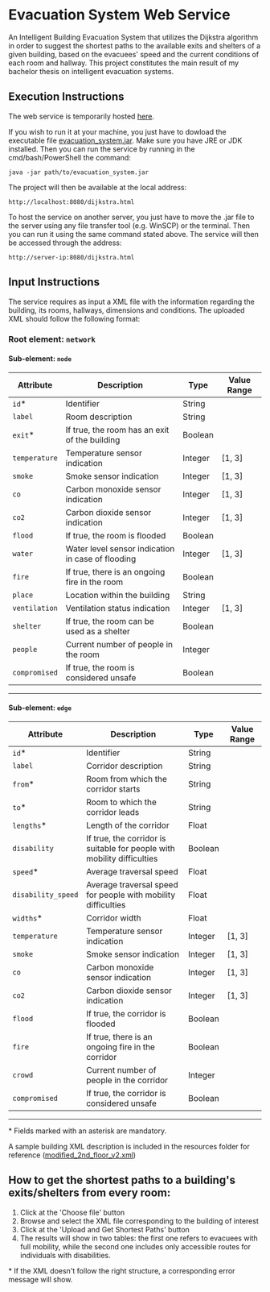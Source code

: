 # Evacuation System Web Service

An Intelligent Building Evacuation System that utilizes the Dijkstra algorithm in order to suggest the shortest paths to the available exits and shelters of a given building, based on the evacuees' speed and the current conditions of each room and hallway.
This project constitutes the main result of my bachelor thesis on intelligent evacuation systems. 

## Execution Instructions
The web service is temporarily hosted [here](http://155.207.201.131:8080/dijkstra.html).

If you wish to run it at your machine, you just have to dowload the executable file [evacuation_system.jar](https://github.com/dangelidou/Evacuation-System-Web-Service/blob/main/evacuation_system.jar). Make sure you have JRE or JDK installed.
Then you can run the service by running in the cmd/bash/PowerShell the command:
```
java -jar path/to/evacuation_system.jar
```
The project will then be available at the local address: 
```
http://localhost:8080/dijkstra.html
```
To host the service on another server, you just have to move the .jar file to the server using any file transfer tool (e.g. WinSCP) or the terminal. Then you can run it using the same command stated above. The service will then be accessed through the address:
```
http://server-ip:8080/dijkstra.html
```

## Input Instructions
The service requires as input a XML file with the information regarding the building, its rooms, hallways, dimensions and conditions. The uploaded XML should follow the following format:

### Root element: `network`

#### Sub-element: `node`

| Attribute        | Description                                                        | Type     | Value Range |
|------------------|---------------------------------------------------------------------|----------|--------------|
| `id`*            | Identifier                                                          | String   |              |
| `label`          | Room description                                                    | String   |              |
| `exit`*          | If true, the room has an exit of the building                       | Boolean  |              |
| `temperature`    | Temperature sensor indication                                       | Integer  | [1, 3]       |
| `smoke`          | Smoke sensor indication                                             | Integer  | [1, 3]       |
| `co`             | Carbon monoxide sensor indication                                   | Integer  | [1, 3]       |
| `co2`            | Carbon dioxide sensor indication                                    | Integer  | [1, 3]       |
| `flood`          | If true, the room is flooded                                        | Boolean  |              |
| `water`          | Water level sensor indication in case of flooding                  | Integer  | [1, 3]       |
| `fire`           | If true, there is an ongoing fire in the room                      | Boolean  |              |
| `place`          | Location within the building                                        | String   |              |
| `ventilation`    | Ventilation status indication                                       | Integer  | [1, 3]       |
| `shelter`        | If true, the room can be used as a shelter                          | Boolean  |              |
| `people`         | Current number of people in the room                                | Integer  |              |
| `compromised`    | If true, the room is considered unsafe                              | Boolean  |              |

---

#### Sub-element: `edge`

| Attribute           | Description                                                               | Type    | Value Range |
|---------------------|---------------------------------------------------------------------------|---------|--------------|
| `id`*               | Identifier                                                                | String  |              |
| `label`             | Corridor description                                                      | String  |              |
| `from`*             | Room from which the corridor starts                                       | String  |              |
| `to`*               | Room to which the corridor leads                                          | String  |              |
| `lengths`*          | Length of the corridor                                                    | Float   |              |
| `disability`        | If true, the corridor is suitable for people with mobility difficulties   | Boolean |              |
| `speed`*            | Average traversal speed                                                   | Float   |              |
| `disability_speed`  | Average traversal speed for people with mobility difficulties             | Float   |              |
| `widths`*           | Corridor width                                                            | Float   |              |
| `temperature`       | Temperature sensor indication                                             | Integer | [1, 3]       |
| `smoke`             | Smoke sensor indication                                                   | Integer | [1, 3]       |
| `co`                | Carbon monoxide sensor indication                                         | Integer | [1, 3]       |
| `co2`               | Carbon dioxide sensor indication                                          | Integer | [1, 3]       |
| `flood`             | If true, the corridor is flooded                                          | Boolean |              |
| `fire`              | If true, there is an ongoing fire in the corridor                         | Boolean |              |
| `crowd`             | Current number of people in the corridor                                  | Integer |              |
| `compromised`       | If true, the corridor is considered unsafe                                | Boolean |              |

---

\* Fields marked with an asterisk are mandatory.

A sample building XML description is included in the resources folder for reference ([modified_2nd_floor_v2.xml](https://github.com/dangelidou/Evacuation-System-Web-Service/blob/main/src/main/resources/modified_2nd_floor_v2.xml))

## How to get the shortest paths to a building's exits/shelters from every room:
1. Click at the 'Choose file' button
2. Browse and select the XML file corresponding to the building of interest
3. Click at the 'Upload and Get Shortest Paths' button
4. The results will show in two tables: the first one refers to evacuees with full mobility, while the second one includes only accessible routes for individuals with disabilities.

\* If the XML doesn't follow the right structure, a corresponding error message will show.

